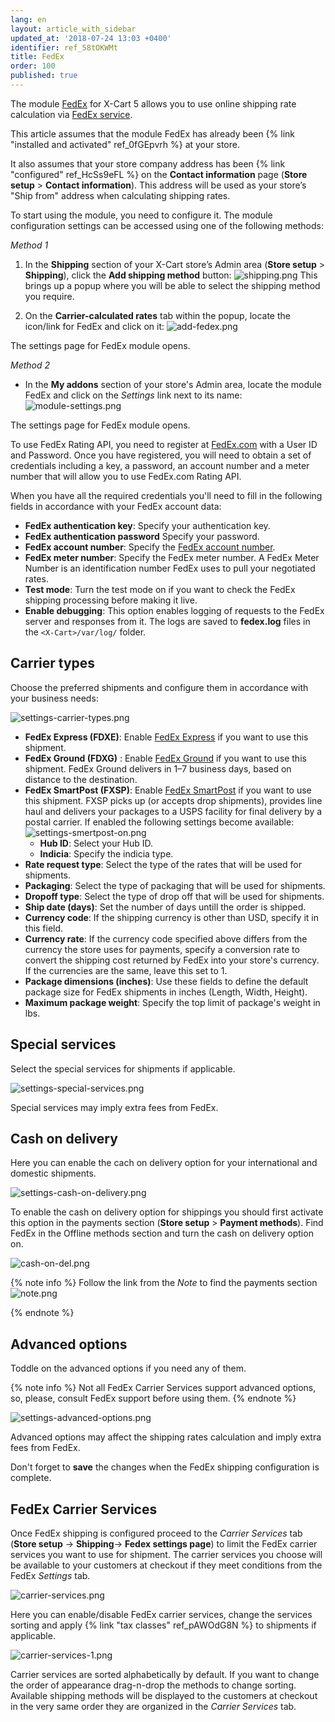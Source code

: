 ```yaml
---
lang: en
layout: article_with_sidebar
updated_at: '2018-07-24 13:03 +0400'
identifier: ref_58tOKWMt
title: FedEx
order: 100
published: true
---
```

The module [FedEx](https://market.x-cart.com/addons/fedex.html "FedEx") for X-Cart 5 allows you to use online shipping rate calculation via [FedEx service](https://www.fedex.com/en-us/home.html "FedEx").

This article assumes that the module FedEx has already been {% link "installed and activated" ref_0fGEpvrh %} at your store.

It also assumes that your store company address has been {% link "configured" ref_HcSs9eFL %} on the **Contact information** page (**Store setup** > **Contact information**). This address will be used as your store’s "Ship from" address when calculating shipping rates.  

To start using the module, you need to configure it. The module configuration settings can be accessed using one of the following methods:

_Method 1_

1. In the **Shipping** section of your X-Cart store’s Admin area (**Store setup** > **Shipping**), click the **Add shipping method** button:
   ![shipping.png]({{site.baseurl}}/attachments/ref_whrpZnV3/shipping.png)
   This brings up a popup where you will be able to select the shipping method you require.

2. On the **Carrier-calculated rates** tab within the popup, locate the icon/link for FedEx and click on it:
   ![add-fedex.png]({{site.baseurl}}/attachments/ref_58tOKWMt/add-fedex.png)
  
The settings page for FedEx module opens.

_Method 2_

* In the **My addons** section of your store's Admin area, locate the module FedEx and click on the _Settings_ link next to its name: 
   ![module-settings.png]({{site.baseurl}}/attachments/ref_58tOKWMt/module-settings.png)

The settings page for FedEx module opens.

To use FedEx Rating API, you need to register at [FedEx.com](https://www.fedex.com/en-us/home.html "FedEx") with a User ID and Password. Once you have registered, you will need to obtain a set of credentials including a key, a password, an account number and a meter number that will allow you to use FedEx.com Rating API. 

When you have all the required credentials you'll need to fill in the following fields in accordance with your FedEx account data:

*   **FedEx authentication key**: Specify your authentication key.
*   **FedEx authentication password** Specify your password.
*   **FedEx account number**: Specify the [FedEx account number](http://www.fedex.com/fsm/help/html/us/faq.html#faq002 "FedEx"). 
*   **FedEx meter number**: Specify the FedEx meter number. A FedEx Meter Number is an identification number FedEx uses to pull your negotiated rates. 
*   **Test mode**: Turn the test mode on if you want to check the FedEx shipping processing before making it live.
*   **Enable debugging**: This option enables logging of requests to the FedEx server and responses from it. The logs are saved to **fedex.log** files in the `<X-Cart>/var/log/` folder.
 
## Carrier types

Choose the preferred shipments and configure them in accordance with your business needs:

![settings-carrier-types.png]({{site.baseurl}}/attachments/ref_58tOKWMt/settings-carrier-types.png)

*   **FedEx Express (FDXE)**: Enable [FedEx Express](http://www.fedex.com/us/fedex/shippingservices/express.html "FedEx") if you want to use this shipment.
*   **FedEx Ground (FDXG)** : Enable [FedEx Ground](https://www.fedex.com/en-us/shipping/ground.html "FedEx") if you want to use this shipment. FedEx Ground delivers in 1–7 business days, based on distance to the destination.
*   **FedEx SmartPost (FXSP)**: Enable [FedEx SmartPost](https://www.fedex.com/en-us/shipping/fedex-smartpost.html "FedEx") if you want to use this shipment. FXSP picks up (or accepts drop shipments), provides line haul and delivers your packages to a USPS facility for final delivery by a postal carrier. 
    If enabled the following settings become available:
    ![settings-smertpost-on.png]({{site.baseurl}}/attachments/ref_58tOKWMt/settings-smertpost-on.png)
    * **Hub ID**: Select your Hub ID.
    * **Indicia**: Specify the indicia type. 
*   **Rate request type**: Select the type of the rates that will be used for shipments.
*   **Packaging**: Select the type of packaging that will be used for shipments.
*   **Dropoff type**: Select the type of drop off that will be used for shipments.
*   **Ship date (days)**: Set the number of days untill the order is shipped.
*   **Currency code**: If the shipping currency is other than USD, specify it in this field.
*   **Currency rate**: If the currency code specified above differs from the currency the store uses for payments, specify a conversion rate to convert the shipping cost returned by FedEx into your store's currency. If the currencies are the same, leave this set to 1.
*   **Package dimensions (inches)**: Use these fields to define the default package size for FedEx shipments in inches (Length, Width, Height).
*   **Maximum package weight**: Specify the top limit of package's weight in lbs.

## Special services

 Select the special services for shipments if applicable.

![settings-special-services.png]({{site.baseurl}}/attachments/ref_58tOKWMt/settings-special-services.png)

Special services may imply extra fees from FedEx.

## Cash on delivery

Here you can enable the cach on delivery option for your international and domestic shipments.

![settings-cash-on-delivery.png]({{site.baseurl}}/attachments/ref_58tOKWMt/settings-cash-on-delivery.png)

To enable the cash on delivery option for shippings you should first activate this option in the payments section (**Store setup** > **Payment methods**). Find FedEx in the Offline methods section and turn the cash on delivery option on.

![cash-on-del.png]({{site.baseurl}}/attachments/ref_58tOKWMt/cash-on-del.png)


{% note info %}
Follow the link from the _Note_ to find the payments section
![note.png]({{site.baseurl}}/attachments/ref_58tOKWMt/note.png)

{% endnote %}


## Advanced options

Toddle on the advanced options if you need any of them. 

{% note info %}
Not all FedEx Carrier Services support advanced options, so, please, consult FedEx support before using them.
{% endnote %}

![settings-advanced-options.png]({{site.baseurl}}/attachments/ref_58tOKWMt/settings-advanced-options.png)
 
Advanced options may affect the shipping rates calculation and imply extra fees from FedEx. 

Don't forget to **save** the changes when the FedEx shipping configuration is complete.

## FedEx Carrier Services

Once FedEx shipping is configured proceed to the _Carrier Services_ tab (**Store setup** -> **Shipping**-> **Fedex settings page**) to limit the FedEx carrier services you want to use for shipment. The carrier services you choose will be available to your customers at checkout if they meet conditions from the FedEx _Settings_ tab.

![carrier-services.png]({{site.baseurl}}/attachments/ref_58tOKWMt/carrier-services.png)

Here you can enable/disable FedEx carrier services, change the services sorting and apply {% link "tax classes" ref_pAWOdG8N %} to shipments if applicable.

![carrier-services-1.png]({{site.baseurl}}/attachments/ref_58tOKWMt/carrier-services-1.png)

Carrier services are sorted alphabetically by default. If you want to change the order of appearance drag-n-drop the methods to change sorting. Available shipping methods will be displayed to the customers at checkout in the very same order they are organized in the _Carrier Services_ tab.
